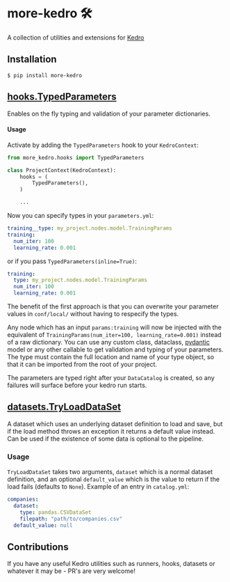 # more-kedro :hammer_and_wrench:

A collection of utilities and extensions for [Kedro](https://github.com/quantumblacklabs/kedro)

## Installation

    $ pip install more-kedro

## [hooks.TypedParameters](more_kedro/hooks.py)
Enables on the fly typing and validation of your parameter dictionaries.

#### Usage
Activate by adding the `TypedParameters` hook to your `KedroContext`:
```python
from more_kedro.hooks import TypedParameters

class ProjectContext(KedroContext):
    hooks = (
        TypedParameters(),
    )

    ...
```
Now you can specify types in your `parameters.yml`:
```yaml
training__type: my_project.nodes.model.TrainingParams
training:
  num_iter: 100
  learning_rate: 0.001
```
or if you pass `TypedParameters(inline=True)`:
```yaml
training:
  type: my_project.nodes.model.TrainingParams
  num_iter: 100
  learning_rate: 0.001
```
The benefit of the first approach is that you can overwrite your parameter values in `conf/local/`
without having to respecify the types.

Any node which has an input `params:training` will now be injected with the
equivalent of `TrainingParams(num_iter=100, learning_rate=0.001)` instead of a raw
dictionary. You can use any custom class, dataclass,
[pydantic](https://github.com/samuelcolvin/pydantic) model or any other
callable to get validation and typing of your parameters. The type must contain
the full location and name of your type object, so that it can be imported
from the root of your project.

The parameters are typed right after your `DataCatalog` is created, so any failures
will surface before your kedro run starts.

## [datasets.TryLoadDataSet](more_kedro/datasets.py)

A dataset which uses an underlying dataset definition to load and save, but if the load method
throws an exception it returns a default value instead. Can be used if the existence of some
data is optional to the pipeline.

### Usage
`TryLoadDataSet` takes two arguments, `dataset` which is a normal dataset definition,
and an optional `default_value` which is the value to return if the load fails
(defaults to `None`). Example of an entry in `catalog.yml`:

```yaml
companies:
  dataset:
    type: pandas.CSVDataSet
    filepath: "path/to/companies.csv"
  default_value: null
```

## Contributions
If you have any useful Kedro utilities such as runners, hooks, datasets or whatever it may be - PR's are very welcome!
